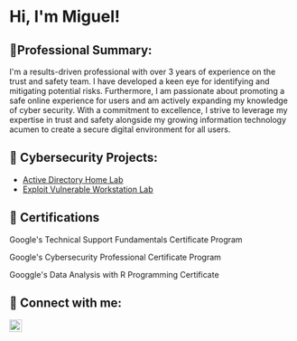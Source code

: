 <h1>Hi, I'm Miguel!</h1>

<h2> 📜Professional Summary:</h2>
I'm a results-driven professional with over 3 years of experience on the trust and safety team. I have developed a keen eye for identifying and mitigating potential risks. Furthermore, I am passionate about promoting a safe online experience for users and am actively expanding my knowledge of cyber security. With a commitment to excellence, I strive to leverage my expertise in trust and safety alongside my growing information technology acumen to create a secure digital environment for all users.
  
<h2>📂 Cybersecurity Projects:</h2>


  - [Active Directory Home Lab](https://github.com/miguel079/ActiveDirectoryLab)
  - [Exploit Vulnerable Workstation Lab](https://github.com/miguel079/exploitVulnerableWorkstation)

<h2> 📄 Certifications</h2>

Google's Technical Support Fundamentals Certificate Program

Google's Cybersecurity Professional Certificate Program

Googgle's Data Analysis with R Programming Certificate


<h2> 🤳 Connect with me:</h2>

[<img align="left" alt="JoshMadakor | LinkedIn" width="22px" src="https://cdn.jsdelivr.net/npm/simple-icons@v3/icons/linkedin.svg" />][linkedin]

[linkedin]: https://www.linkedin.com/in/miguel-g-0114921b7/
